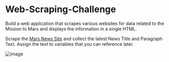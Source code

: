 # Web-Scraping-Challenge

Build a web application that scrapes various websites for data related to the Mission to Mars and displays the information in a single HTML.

Scrape the [Mars News Site](https://redplanetscience.com/) and collect the latest News Title and Paragraph Text. Assign the text to variables that you can reference later.

![image](https://user-images.githubusercontent.com/79819331/120661928-b4886000-c456-11eb-9906-9d1335487075.png)


